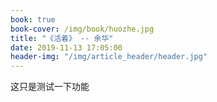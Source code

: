 ```yaml
---
book: true
book-cover: /img/book/huozhe.jpg
title: "《活着》 -- 余华"
date: 2019-11-13 17:05:00
header-img: "/img/article_header/header.jpg"
---
```


这只是测试一下功能